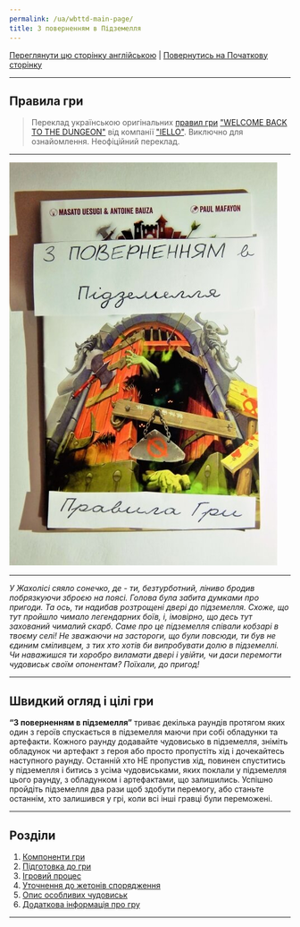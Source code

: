 ```yaml
---
permalink: /ua/wbttd-main-page/
title: З поверненням в Підземелля
---
```


[Переглянути цю сторінку англійською](../en/IndexPage.md) | [Повернутись на Початкову сторінку](../../../index.md)

***

## Правила гри

> Переклад українською оригінальних [правил гри][rules] ["WELCOME BACK TO THE DUNGEON"][gamePage] від  компанії ["IELLO"][ielloPage]. Виключно для ознайомлення. Неофіційний переклад.

***

![cover]

***

*У Жахолісі сяяло сонечко, де - ти, безтурботний, ліниво бродив побрязкуючи зброєю на поясі. Голова була забита думками про пригоди.
Та ось, ти надибав розтрощені двері до підземелля. Схоже, що тут пройшло чимало легендарних боїв, і, імовірно, що десь тут захований чималий скарб. Саме про це підземелля співали кобзарі в твоєму селі! Не зважаючи на застороги, що були повсюди, ти був не єдиним сміливцем, з тих хто хотів би випробувати долю в підземеллі. Чи наважишся ти хоробро виламати двері і увійти, чи даси перемогти чудовиськ своїм опонентам? Поїхали, до пригод!*

***

## Швидкий огляд і цілі гри

**“З поверненням в підземелля”** триває декілька раундів протягом яких один з героїв спускається в підземелля маючи при собі обладунки та артефакти. Кожного раунду додавайте чудовисько в підземелля, зніміть обладунок чи артефакт з героя або просто пропустіть хід і дочекайтесь наступного раунду. Останній хто НЕ пропустив хід, повинен спуститись у підземелля і битись з усіма чудовиськами, яких поклали у підземелля цього раунду, з обладунком і артефактами, що залишились. Успішно пройдіть підземелля два рази щоб здобути перемогу, або станьте останнім, хто залишився у грі, коли всі інші гравці були переможені.

***

## Розділи

1. [Компоненти гри](ComponentPage.md)
2. [Підготовка до гри](GameSetupPage.md)
3. [Ігровий процес](GamePlayPage.md)
4. [Уточнення до жетонів спорядження](ClarificationsOfEquipmentTilesPage.md)
5. [Опис особливих чудовиськ](DescriptionOfSpecialMonsters.md)
6. [Додаткова інформація про гру](ReferencesPage.md)

***

<!--Web links ref-->
[rules]: https://boardgamegeek.com/file/download/u3ynbdvllh/WelcomeBackToTheDungeon_EN_Rules.pdf

[gamePage]: http://www.iellogames.com/Welcome_Back_to_the_Dungeon.html

[ielloPage]: http://www.iellogames.com/index.html

<!--Image links ref-->
[cover]: ../../resources/img/cover.JPG